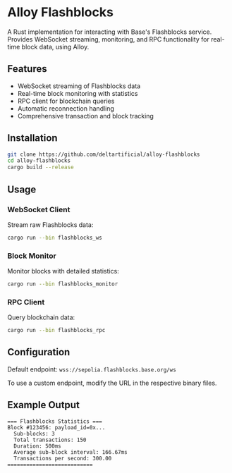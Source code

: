 # Alloy Flashblocks

A Rust implementation for interacting with Base's Flashblocks service. Provides WebSocket streaming, monitoring, and RPC functionality for real-time block data, using Alloy.

## Features

- WebSocket streaming of Flashblocks data
- Real-time block monitoring with statistics
- RPC client for blockchain queries
- Automatic reconnection handling
- Comprehensive transaction and block tracking

## Installation

```bash
git clone https://github.com/deltartificial/alloy-flashblocks
cd alloy-flashblocks
cargo build --release
```

## Usage

### WebSocket Client
Stream raw Flashblocks data:
```bash
cargo run --bin flashblocks_ws
```

### Block Monitor
Monitor blocks with detailed statistics:
```bash
cargo run --bin flashblocks_monitor
```

### RPC Client
Query blockchain data:
```bash
cargo run --bin flashblocks_rpc
```

## Configuration

Default endpoint: `wss://sepolia.flashblocks.base.org/ws`

To use a custom endpoint, modify the URL in the respective binary files.

## Example Output

```
=== Flashblocks Statistics ===
Block #123456: payload_id=0x...
  Sub-blocks: 3
  Total transactions: 150
  Duration: 500ms
  Average sub-block interval: 166.67ms
  Transactions per second: 300.00
===========================
```

